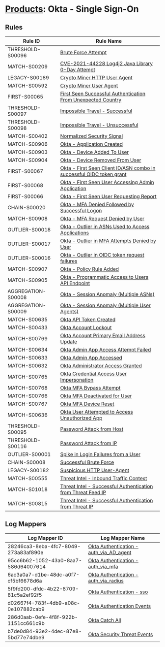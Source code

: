# [Products](README.md): Okta - Single Sign-On

## Rules

|Rule ID|Rule Name|
|----|----|
|THRESHOLD-S00096|[Brute Force Attempt](../rules/THRESHOLD-S00096.md)|
|MATCH-S00209|[CVE-2021-44228 Log4j2 Java Library 0-Day Attempt](../rules/MATCH-S00209.md)|
|LEGACY-S00189|[Crypto Miner HTTP User Agent](../rules/LEGACY-S00189.md)|
|MATCH-S00592|[Crypto Miner User Agent](../rules/MATCH-S00592.md)|
|FIRST-S00065|[First Seen Successful Authentication From Unexpected Country](../rules/FIRST-S00065.md)|
|THRESHOLD-S00097|[Impossible Travel - Successful](../rules/THRESHOLD-S00097.md)|
|THRESHOLD-S00098|[Impossible Travel - Unsuccessful](../rules/THRESHOLD-S00098.md)|
|MATCH-S00402|[Normalized Security Signal](../rules/MATCH-S00402.md)|
|MATCH-S00906|[Okta - Application Created](../rules/MATCH-S00906.md)|
|MATCH-S00903|[Okta - Device Added To User](../rules/MATCH-S00903.md)|
|MATCH-S00904|[Okta - Device Removed From User](../rules/MATCH-S00904.md)|
|FIRST-S00067|[Okta - First Seen Client ID/ASN combo in successful OIDC token grant](../rules/FIRST-S00067.md)|
|FIRST-S00068|[Okta - First Seen User Accessing Admin Application](../rules/FIRST-S00068.md)|
|FIRST-S00066|[Okta - First Seen User Requesting Report](../rules/FIRST-S00066.md)|
|CHAIN-S00020|[Okta - MFA Denied Followed by Successful Logon](../rules/CHAIN-S00020.md)|
|MATCH-S00908|[Okta - MFA Request Denied by User](../rules/MATCH-S00908.md)|
|OUTLIER-S00018|[Okta - Outlier in ASNs Used to Access Applications](../rules/OUTLIER-S00018.md)|
|OUTLIER-S00017|[Okta - Outlier in MFA Attempts Denied by User](../rules/OUTLIER-S00017.md)|
|OUTLIER-S00016|[Okta - Outlier in OIDC token request failures](../rules/OUTLIER-S00016.md)|
|MATCH-S00907|[Okta - Policy Rule Added](../rules/MATCH-S00907.md)|
|MATCH-S00905|[Okta - Programmatic Access to Users API Endpoint](../rules/MATCH-S00905.md)|
|AGGREGATION-S00008|[Okta - Session Anomaly (Multiple ASNs)](../rules/AGGREGATION-S00008.md)|
|AGGREGATION-S00009|[Okta - Session Anomaly (Multiple User Agents)](../rules/AGGREGATION-S00009.md)|
|MATCH-S00635|[Okta API Token Created](../rules/MATCH-S00635.md)|
|MATCH-S00433|[Okta Account Lockout](../rules/MATCH-S00433.md)|
|MATCH-S00769|[Okta Account Primary Email Address Update](../rules/MATCH-S00769.md)|
|MATCH-S00634|[Okta Admin App Access Attempt Failed](../rules/MATCH-S00634.md)|
|MATCH-S00633|[Okta Admin App Accessed](../rules/MATCH-S00633.md)|
|MATCH-S00632|[Okta Administrator Access Granted](../rules/MATCH-S00632.md)|
|MATCH-S00765|[Okta Credential Access User Impersonation](../rules/MATCH-S00765.md)|
|MATCH-S00768|[Okta MFA Bypass Attempt](../rules/MATCH-S00768.md)|
|MATCH-S00766|[Okta MFA Deactivated for User](../rules/MATCH-S00766.md)|
|MATCH-S00767|[Okta MFA Device Reset](../rules/MATCH-S00767.md)|
|MATCH-S00636|[Okta User Attempted to Access Unauthorized App](../rules/MATCH-S00636.md)|
|THRESHOLD-S00095|[Password Attack from Host](../rules/THRESHOLD-S00095.md)|
|THRESHOLD-S00116|[Password Attack from IP](../rules/THRESHOLD-S00116.md)|
|OUTLIER-S00001|[Spike in Login Failures from a User](../rules/OUTLIER-S00001.md)|
|CHAIN-S00008|[Successful Brute Force](../rules/CHAIN-S00008.md)|
|LEGACY-S00182|[Suspicious HTTP User-Agent](../rules/LEGACY-S00182.md)|
|MATCH-S00555|[Threat Intel - Inbound Traffic Context](../rules/MATCH-S00555.md)|
|MATCH-S01018|[Threat Intel - Successful Authentication from Threat Feed IP](../rules/MATCH-S01018.md)|
|MATCH-S00815|[Threat Intel - Successful Authentication from Threat IP](../rules/MATCH-S00815.md)|


## Log Mappers

|Log Mapper ID|Log Mapper Name|
|----|----|
|28246ca3-8eba-4fc7-8049-273a83af890e|[Okta Authentication - auth_via_AD_agent](../mappings/28246ca3-8eba-4fc7-8049-273a83af890e.md)|
|95cc6b62-1052-43a0-8aa7-586d64007614|[Okta Authentication - auth_via_mfa](../mappings/95cc6b62-1052-43a0-8aa7-586d64007614.md)|
|6ac3a0a7-d1be-48dc-a0f7-cf5bf6678d6a|[Okta Authentication - auth_via_radius](../mappings/6ac3a0a7-d1be-48dc-a0f7-cf5bf6678d6a.md)|
|5f9fd200-dfdc-4b22-8709-81c5a2ef92f5|[Okta Authentication - sso](../mappings/5f9fd200-dfdc-4b22-8709-81c5a2ef92f5.md)|
|d02667f4-783f-4db9-a08c-0e107882cab9|[Okta Authentication Events](../mappings/d02667f4-783f-4db9-a08c-0e107882cab9.md)|
|286d0aab-0efe-4f8f-922b-1151cc661c9b|[Okta Catch All](../mappings/286d0aab-0efe-4f8f-922b-1151cc661c9b.md)|
|b7de0d84-93e2-4dec-87e8-5bd77e74dbe9|[Okta Security Threat Events](../mappings/b7de0d84-93e2-4dec-87e8-5bd77e74dbe9.md)|


